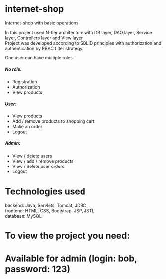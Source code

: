 # internet-shop
Internet-shop with basic operations. 

In this project used N-tier architecture with DB layer, DAO layer, Service layer, Controllers layer and View layer.<br>
Project was developed according to SOLID principles with authorization and authentication by RBAC filter strategy.

One user can have multiple roles.<br>
##### No role:<br>
  - Registration
  - Authorization
  - View products
##### User:<br>
  - View products
  - Add / remove products to shopping cart
  - Make an order
  - Logout
##### Admin:<br>
  - View / delete users
  - View / add / remove products
  - View / delete user orders.
  - Logout

# Technologies used<br>
backend: Java, Servlets, Tomcat, JDBC<br>
frontend: HTML, CSS, Bootstrap, JSP, JSTL<br>
database: MySQL<br>

# To view the project you need:<br>


# Available for admin (login: bob, password: 123)